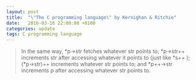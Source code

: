 ```yaml
---
layout: post
title:  "\"The C programming language\" by Kernighan & Ritchie"
date:   2016-03-16 22:00:00 +0100
categories: update
tags: C programming language
---
```


> In the same way, *p->str fetches whatever str points to; *p->str++ increments str after
> accessing whatever it points to (just like *s++ ); (*p->str)++ increments whatever str points
> to; and *p++->str increments p after accessing whatever str points to.

<!--more-->
